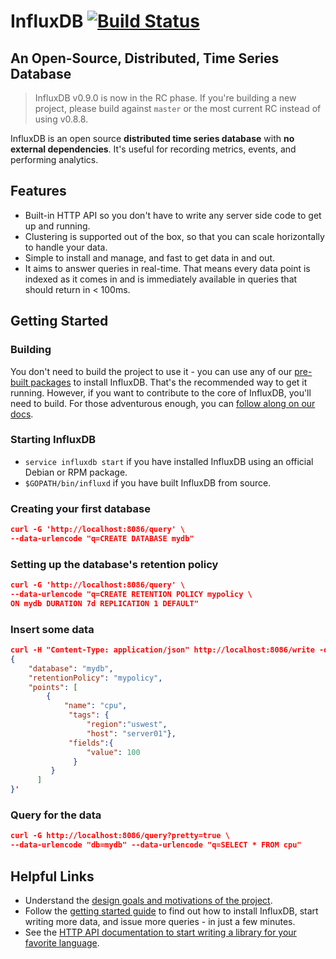 # InfluxDB [![Build Status](https://travis-ci.org/influxdb/influxdb.png?branch=master)](https://travis-ci.org/influxdb/influxdb)

## An Open-Source, Distributed, Time Series Database

> InfluxDB v0.9.0 is now in the RC phase. If you're building a new project,
> please build against `master` or the most current RC instead of using v0.8.8.

InfluxDB is an open source **distributed time series database** with
**no external dependencies**. It's useful for recording metrics,
events, and performing analytics.

## Features

* Built-in HTTP API so you don't have to write any server side code to get up and running.
* Clustering is supported out of the box, so that you can scale horizontally to handle your data.
* Simple to install and manage, and fast to get data in and out.
* It aims to answer queries in real-time. That means every data point is
  indexed as it comes in and is immediately available in queries that
  should return in < 100ms.

## Getting Started

### Building

You don't need to build the project to use it - you can use any of our
[pre-built packages](http://influxdb.com/download/) to install InfluxDB. That's
the recommended way to get it running. However, if you want to contribute to the core of InfluxDB, you'll need to build.
For those adventurous enough, you can
[follow along on our docs](http://github.com/influxdb/influxdb/blob/master/CONTRIBUTING.md).

### Starting InfluxDB
* `service influxdb start` if you have installed InfluxDB using an official Debian or RPM package.
* `$GOPATH/bin/influxd` if you have built InfluxDB from source.

### Creating your first database

```JSON
curl -G 'http://localhost:8086/query' \
--data-urlencode "q=CREATE DATABASE mydb"
```
### Setting up the database's retention policy

```JSON
curl -G 'http://localhost:8086/query' \
--data-urlencode "q=CREATE RETENTION POLICY mypolicy \
ON mydb DURATION 7d REPLICATION 1 DEFAULT"
```
### Insert some data
```JSON
curl -H "Content-Type: application/json" http://localhost:8086/write -d '
{
    "database": "mydb",
    "retentionPolicy": "mypolicy",
    "points": [
        {
            "name": "cpu",
             "tags": {
                 "region":"uswest",
                 "host": "server01"},
             "fields":{
                 "value": 100
              }
         }
      ]
}'
```
### Query for the data
```JSON
curl -G http://localhost:8086/query?pretty=true \
--data-urlencode "db=mydb" --data-urlencode "q=SELECT * FROM cpu"
```
## Helpful Links

* Understand the [design goals and motivations of the project](http://influxdb.com/docs/v0.9/introduction/overview.html).
* Follow the [getting started guide](http://influxdb.com/docs/v0.9/introduction/getting_started.html) to find out how to install InfluxDB, start writing more data, and issue more queries - in just a few minutes.
* See the  [HTTP API documentation to start writing a library for your favorite language](http://influxdb.com/docs/v0.9/concepts/reading_and_writing_data.html).

